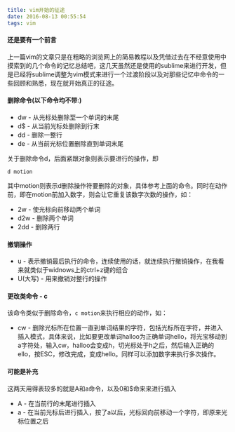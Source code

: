 ```yaml
title: vim开始的征途 
date: 2016-08-13 00:55:54
tags: vim
```
#### 还是要有一个前言
上一篇vim的文章只是在粗略的浏览网上的简易教程以及凭借过去在不经意使用中摸索到的几个命令的记忆总结吧，这几天虽然还是使用的sublime来进行开发，但是已经将sublime调整为vim模式来进行一个过渡阶段以及对那些记忆中命令的一些回顾和熟悉，现在就开始真正的征途。

#### 删除命令(以下命令均不带:)
* dw - 从光标处删除至一个单词的末尾
* d$ - 从当前光标处删除到行末
* dd - 删除一整行
* de - 从当前光标位置删除直到单词末尾

关于删除命令d，后面紧跟对象则表示要进行的操作，即

`d motion`

其中motion则表示d删除操作符要删除的对象，具体参考上面的命令。同时在动作前，即在motion前加入数字，则会让它重复该数字次数的操作，如：
* 2w - 使光标向前移动两个单词
* d2w - 删除两个单词
* 2dd - 删除两行

#### 撤销操作
* u - 表示撤销最后执行的命令，连续使用的话，就连续执行撤销操作，在我看来就类似于widnows上的ctrl+z键的组合
* U(大写) - 用来撤销对整行的操作

#### 更改类命令 - c
该命令类似于删除命令，`c motion`来执行相应的动作，如：
* cw - 删除光标所在位置一直到单词结果的字符，包括光标所在字符，并进入插入模式，具体来说，比如要更改单词halloo为正确单词hello，将光宝移动到a字符处，输入cw，halloo会变成h，切光标处于h之后，然后输入正确的ello，按ESC，修改完成，变成hello。同样可以添加数字来执行多次操作。

#### 可能是补充
这两天用得表较多的就是A和a命令，以及0和$命来来进行插入
* A - 在当前行的末尾进行插入
* a - 在当前光标后进行插入，按了a以后，光标回向前移动一个字符，即原来光标位置之后
